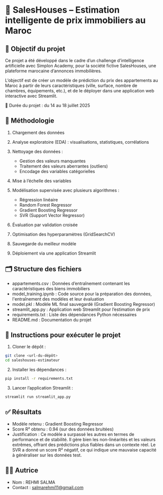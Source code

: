 # 🏡 SalesHouses – Estimation intelligente de prix immobiliers au Maroc

## 🎯 Objectif du projet

Ce projet a été développé dans le cadre d’un challenge d’intelligence artificielle avec Simplon Academy, pour la société fictive SalesHouses, une plateforme marocaine d’annonces immobilières.

L’objectif est de créer un modèle de prédiction du prix des appartements au Maroc à partir de leurs caractéristiques (ville, surface, nombre de chambres, équipements, etc.), et de le déployer dans une application web interactive avec Streamlit.

📅 Durée du projet : du 14 au 18 juillet 2025

## 🧪 Méthodologie

1. Chargement des données
2. Analyse exploratoire (EDA) : visualisations, statistiques, corrélations
3. Nettoyage des données :

   * Gestion des valeurs manquantes
   * Traitement des valeurs aberrantes (outliers)
   * Encodage des variables catégorielles
4. Mise à l’échelle des variables
5. Modélisation supervisée avec plusieurs algorithmes :

   * Régression linéaire
   * Random Forest Regressor
   * Gradient Boosting Regressor
   * SVR (Support Vector Regressor)
6. Évaluation par validation croisée
7. Optimisation des hyperparamètres (GridSearchCV)
8. Sauvegarde du meilleur modèle
9. Déploiement via une application Streamlit

## 🗂️ Structure des fichiers

* appartements.csv : Données d’entraînement contenant les caractéristiques des biens immobiliers
* model\_training.ipynb : Code source pour la préparation des données, l'entraînement des modèles et leur évaluation
* model.pkl : Modèle ML final sauvegardé (Gradient Boosting Regressor)
* streamlit\_app.py : Application web Streamlit pour l’estimation de prix
* requirements.txt : Liste des dépendances Python nécessaires
* README.md : Documentation du projet

## 🚀 Instructions pour exécuter le projet

1. Cloner le dépôt :

```bash
git clone <url-du-dépôt>
cd saleshouses-estimateur
```

2. Installer les dépendances :

```bash
pip install -r requirements.txt
```

3. Lancer l’application Streamlit :

```bash
streamlit run streamlit_app.py
```

## ✅ Résultats

* Modèle retenu : Gradient Boosting Regressor
* Score R² obtenu : 0.94 (sur des données bruitées)
* Justification : Ce modèle a surpassé les autres en termes de performance et de stabilité. Il gère bien les non-linéarités et les valeurs extrêmes, offrant des prédictions plus fiables dans un contexte réel.
Le SVR a donné un score R² négatif, ce qui indique une mauvaise capacité à généraliser sur les données test.

## 👩‍💻 Autrice

* Nom : REHMI SALMA
* Contact : [salmarehmi11@gmail.com](mailto:salmarehmi11@gmail.com)

